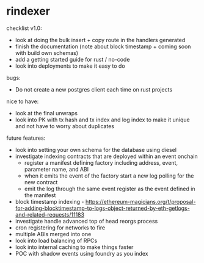 # rindexer

checklist v1.0:
- look at doing the bulk insert + copy route in the handlers generated
- finish the documentation (note about block timestamp + coming soon with build own schemas)
- add a getting started guide for rust / no-code
- look into deployments to make it easy to do

bugs:
- Do not create a new postgres client each time on rust projects

nice to have:
- look at the final unwraps
- look into PK with tx hash and tx index and log index to make it unique and not have to worry about duplicates

future features:
- look into setting your own schema for the database using diesel
- investigate indexing contracts that are deployed within an event onchain
  - register a manifest defining factory including address, event, parameter name, and ABI
  - when it emits the event of the factory start a new log polling for the new contract
  - emit the log through the same event register as the event defined in the manifest
- block timestamp indexing - https://ethereum-magicians.org/t/proposal-for-adding-blocktimestamp-to-logs-object-returned-by-eth-getlogs-and-related-requests/11183
- investigate handle advanced top of head reorgs process
- cron registering for networks to fire
- multiple ABIs merged into one
- look into load balancing of RPCs
- look into internal caching to make things faster
- POC with shadow events using foundry as you index
